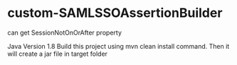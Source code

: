 # custom-SAMLSSOAssertionBuilder
can get SessionNotOnOrAfter property

Java Version 1.8
Build this project using mvn clean install command.
Then it will create a jar file in target folder
